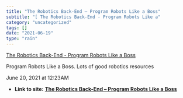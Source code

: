 ```yaml
---
title: "The Robotics Back-End – Program Robots Like a Boss"
subtitle: "[ The Robotics Back-End - Program Robots Like a"
category: "uncategorized"
tags: []
date: "2021-06-19"
type: "rain"
---
```

[ The Robotics Back-End - Program Robots Like a
Boss](<https://roboticsbackend.com/>)

Program Robots Like a Boss. Lots of good robotics resources

June 20, 2021 at 12:23AM


* **Link to site:** **[The Robotics Back-End – Program Robots Like a Boss](None)**